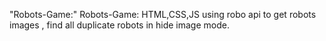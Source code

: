 "Robots-Game:" 
Robots-Game: HTML,CSS,JS using robo api to get robots images , find all duplicate robots in hide image mode.
